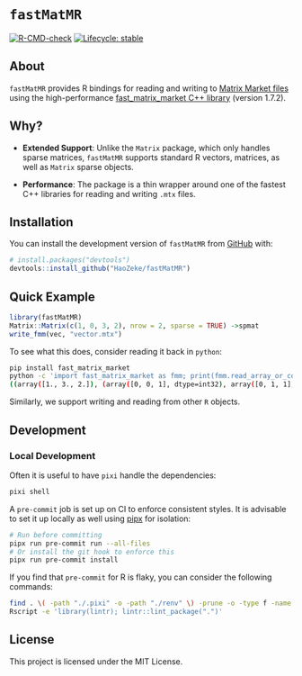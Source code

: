 
# `fastMatMR`

<!-- badges: start -->

[![R-CMD-check](https://github.com/HaoZeke/fastMatMR/actions/workflows/R-CMD-check.yaml/badge.svg)](https://github.com/HaoZeke/fastMatMR/actions/workflows/R-CMD-check.yaml)
[![Lifecycle:
stable](https://img.shields.io/badge/lifecycle-stable-brightgreen.svg)](https://lifecycle.r-lib.org/articles/stages.html#stable)
<!-- badges: end -->

## About

`fastMatMR` provides R bindings for reading and writing to [Matrix
Market files](https://math.nist.gov/MatrixMarket/formats.html) using the
high-performance [fast_matrix_market C++
library](https://github.com/alugowski/fast_matrix_market) (version
1.7.2).

## Why?

- **Extended Support**: Unlike the `Matrix` package, which only handles
  sparse matrices, `fastMatMR` supports standard R vectors, matrices, as
  well as `Matrix` sparse objects.

- **Performance**: The package is a thin wrapper around one of the
  fastest C++ libraries for reading and writing `.mtx` files.

## Installation

You can install the development version of `fastMatMR` from
[GitHub](https://github.com/) with:

``` r
# install.packages("devtools")
devtools::install_github("HaoZeke/fastMatMR")
```

## Quick Example

``` r
library(fastMatMR)
Matrix::Matrix(c(1, 0, 3, 2), nrow = 2, sparse = TRUE) ->spmat
write_fmm(vec, "vector.mtx")
```

To see what this does, consider reading it back in `python`:

``` bash
pip install fast_matrix_market
python -c 'import fast_matrix_market as fmm; print(fmm.read_array_or_coo("sparse.mtx"))'
((array([1., 3., 2.]), (array([0, 0, 1], dtype=int32), array([0, 1, 1], dtype=int32))), (2, 2))
```

Similarly, we support writing and reading from other `R` objects.

## Development

### Local Development

Often it is useful to have `pixi` handle the dependencies:

``` bash
pixi shell
```

A `pre-commit` job is set up on CI to enforce consistent styles. It is
advisable to set it up locally as well using
[pipx](https://pypa.github.io/pipx/) for isolation:

``` bash
# Run before committing
pipx run pre-commit run --all-files
# Or install the git hook to enforce this
pipx run pre-commit install
```

If you find that `pre-commit` for R is flaky, you can consider the
following commands:

``` bash
find . \( -path "./.pixi" -o -path "./renv" \) -prune -o -type f -name "*.R" -exec Rscript -e 'library(styler); style_file("{}")' \;
Rscript -e 'library(lintr); lintr::lint_package(".")'
```

## License

This project is licensed under the MIT License.
